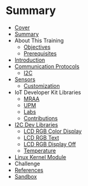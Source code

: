 # Summary

* [Cover](README.md)
* [Summary](SUMMARY.md)
* About This Training
   * [Objectives](documentation/Objectives.md)
   * [Prerequisites](documentation/Prerequisites.md)
* [Introduction](documentation/Introduction.md)
* [Communication Protocols](documentation/Protocols.md)
   * [I2C](documentation/documentation/I2C.md)
* [Sensors](documentation/Sensors.md)
   * [Customization](documentation/Customization.md)
* IoT Developer Kit Libraries
   * [MRAA](documentation/Mraa.md)
   * [UPM](documentation/Upm.md)
   * [Labs](documentation/LibrariesLabs.md)
   * [Contributions](documentation/LibrariesContributions.md)
* [I2C Dev Libraries](documentation/I2CDevLibraries.md)
   * [LCD RGB Color Display](documentation/DisplayColor.md)
   * [LCD RGB Text](documentation/Text.md)
   * [LCD RGB Display Off](documentation/LcdOff.md)
   * [Temperature](documentation/Temperature.md)
* [Linux Kernel Module](documentation/LinuxKernelModule.md)
* Challenge
* [References](documentation/References.md)
* [Sandbox](documentation/Sandbox.md)

